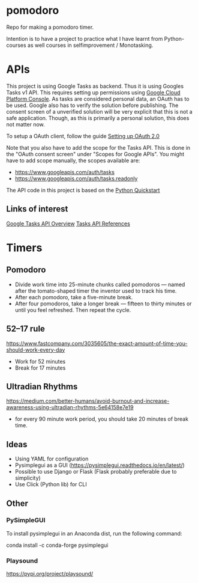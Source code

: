 # pomodoro
Repo for making a pomodoro timer.

Intention is to have a project to practice what I have learnt from Python-courses as well courses in selfimprovement / Monotasking.

# APIs
This project is using Google Tasks as backend. Thus it is using Googles Tasks v1 API. This requires setting up permissions using [Google Cloud Platform Console](https://console.developers.google.com/). As tasks are considered personal data, an OAuth has to be used. Google also has to verify the solution before publishing. The consent screen of a unverified solution will be very explicit that this is not a safe application. Though, as this is primarily a personal solution, this does not matter now.

To setup a OAuth client, follow the guide [Setting up OAuth 2.0](https://support.google.com/cloud/answer/6158849?hl=en)

Note that you also have to add the scope for the Tasks API. This is done in the "OAuth consent screen" under "Scopes for Google APIs". You might have to add scope manually, the scopes available are:
* https://www.googleapis.com/auth/tasks
* https://www.googleapis.com/auth/tasks.readonly

The API code in this project is based on the [Python Quickstart](https://developers.google.com/tasks/quickstart/python)

## Links of interest
[Google Tasks API Overview](https://developers.google.com/tasks)
[Tasks API References](https://developers.google.com/tasks/v1/reference)

# Timers
## Pomodoro
* Divide work time into 25-minute chunks called pomodoros — named after the tomato-shaped timer the inventor used to track his time.
* After each pomodoro, take a five-minute break.
* After four pomodoros, take a longer break — fifteen to thirty minutes or until you feel refreshed. Then repeat the cycle.

## 52–17 rule
https://www.fastcompany.com/3035605/the-exact-amount-of-time-you-should-work-every-day
* Work for 52 minutes
* Break for 17 minutes

## Ultradian Rhythms
https://medium.com/better-humans/avoid-burnout-and-increase-awareness-using-ultradian-rhythms-5e64158e7e19
* for every 90 minute work period, you should take 20 minutes of break time.

## Ideas
* Using YAML for configuration
* Pysimplegui as a GUI (https://pysimplegui.readthedocs.io/en/latest/)
* Possible to use Django or Flask (Flask probably preferable due to simplicity)
* Use Click (Python lib) for CLI

## Other
### PySimpleGUI
To install pysimplegui in an Anaconda dist, run the following command:

conda install -c conda-forge pysimplegui

### Playsound
https://pypi.org/project/playsound/
